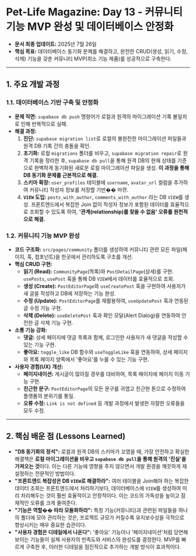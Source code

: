 # Pet-Life Magazine: Day 13 - 커뮤니티 기능 MVP 완성 및 데이터베이스 안정화
- **문서 최종 업데이트:** 2025년 7월 26일
- **핵심 목표:** 데이터베이스 동기화 문제를 해결하고, 완전한 CRUD(생성, 읽기, 수정, 삭제) 기능을 갖춘 커뮤니티 MVP(최소 기능 제품)를 성공적으로 구축한다.

---

## 1. 주요 개발 과정

### 1.1. 데이터베이스 기반 구축 및 안정화
- **문제 직면:** `supabase db push` 명령어가 로컬과 원격의 마이그레이션 기록 불일치로 인해 반복적으로 실패.
- **해결 과정:**
    1.  **진단:** `supabase migration list`로 로컬의 불완전한 마이그레이션 파일들과 원격 DB 기록 간의 충돌을 확인.
    2.  **초기화:** 로컬 `migrations` 폴더를 비우고, `supabase migration repair`로 원격 기록을 정리한 후, `supabase db pull`을 통해 원격 DB의 현재 상태를 기준으로 완벽하게 동기화된 새로운 로컬 마이그레이션 파일을 생성. **이 과정을 통해 DB 동기화 문제를 근본적으로 해결.**
    3.  **스키마 확장:** `user_profiles` 테이블에 `username`, `avatar_url` 컬럼을 추가하여 커뮤니티 작성자 정보를 저장할 기반�� 마련.
    4.  **`VIEW` 도입:** `posts_with_author`, `comments_with_author` 라는 DB `VIEW`를 생성. 프론트엔드에서 복잡한 Join 없이 작성자 정보가 포함된 데이터를 효율적으로 조회할 수 있도록 하여, **'관계(relationship)를 찾을 수 없음' 오류를 원천적으로 해결.**

### 1.2. 커뮤니티 기능 MVP 완성
- **코드 구조화:** `src/pages/community` 폴더를 생성하여 커뮤니티 관련 모든 파일(페이지, 훅, 컴포넌트)을 한곳에서 관리하도록 구조를 개선.
- **핵심 CRUD 구현:**
    - **읽기 (Read):** `CommunityPage`(목록)와 `PostDetailPage`(상세)를 구현. `usePosts`, `usePost` 훅을 통해 DB `VIEW`에서 데이터를 효율적으로 조회.
    - **생성 (Create):** `PostEditorPage`와 `useCreatePost` 훅을 구현하여 사용자가 새 글을 작성하고 DB에 저장하는 기능 완성.
    - **수정 (Update):** `PostEditorPage`를 재활용하여, `useUpdatePost` 훅과 연동된 글 수정 기능 구현.
    - **삭제 (Delete):** `useDeletePost` 훅과 확인 모달(Alert Dialog)을 연동하여 안전한 글 삭제 기능 구현.
- **소통 기능 강화:**
    - **댓글:** 상세 페이지에 댓글 목록과 함께, 로그인한 사용자가 새 댓글을 작성할 수 있는 기능 구현.
    - **좋아요:** `toggle_like` DB 함수와 `useToggleLike` 훅을 연동하여, 상세 페이지와 목록 페이지 양쪽에서 '좋아요'를 누를 수 있는 기능 구현.
- **사용자 경험(UX) 개선:**
    - **페이지네이션:** 게시글이 많아질 경우를 대비하여, 목록 페이지에 페이지 이동 기능 구현.
    - **친근한 문구:** `PostEditorPage`의 모든 문구를 귀엽고 친근한 톤으로 수정하여 플랫폼의 분위기를 통일.
    - **오류 수정:** `Link is not defined` 등 개발 과정에서 발생한 자잘한 오류들을 모두 수정.

---

## 2. 핵심 배운 점 (Lessons Learned)

- **"DB 동기화의 정석":** 로컬과 원격 DB의 스키마가 꼬였을 때, 가장 안전하고 확실한 해결책은 **로컬 마이그레이션을 비우고 `supabase db pull`을 통해 원격의 '진실'을 가져오는 것**이다. 이는 다른 기능에 영향을 주지 않으면서 개발 환경을 깨끗하게 재설정하는 전문적인 방법이다.
- **"프론트엔드 복잡성은 DB `VIEW`로 해결하라":** 여러 테이블을 Join해야 하는 복잡한 데이터 조회는 프론트엔드에서 처리하기보다, 데이터베이스에 `VIEW`를 생성하여 미리 처리해두는 것이 훨씬 효율적이고 안정적이다. 이는 코드의 가독성을 높이고 잠재적인 오류를 크게 줄여준다.
- **"기능은 역할�� 따라 모듈화하라":** 특정 기능(커뮤니티)과 관련된 파일들을 하나의 폴더에 모아 관리하는 것은, 프로젝트 규모가 커질수록 유지보수성을 극적으로 향상시키는 매우 중요한 습관이다.
- **"사용자 경험은 디테일에서 나온다":** '좋아요' 기능이나 '페이지네이션'처럼 당연해 보이는 기능들이 실제 사용자의 만족도와 서비스의 완성도를 결정한다. MVP를 빠르게 구축한 후, 이러한 디테일을 점진적으로 추가하는 개발 방식이 효과적이다.
